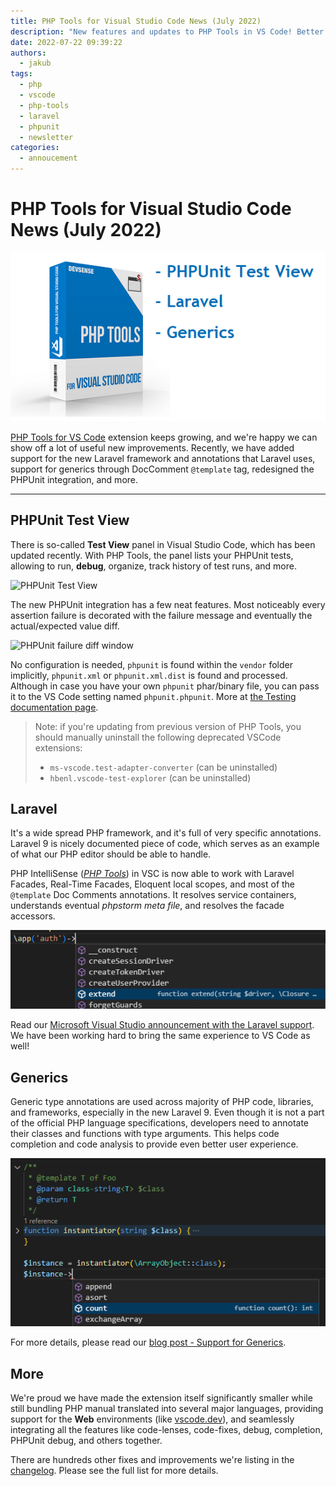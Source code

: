 ```yaml
---
title: PHP Tools for Visual Studio Code News (July 2022)
description: "New features and updates to PHP Tools in VS Code! Better Laravel support, improved performance, generics, PHPUnit diff window.."
date: 2022-07-22 09:39:22
authors:
  - jakub
tags:
  - php
  - vscode
  - php-tools
  - laravel
  - phpunit
  - newsletter
categories:
  - annoucement
---
```


# PHP Tools for Visual Studio Code News (July 2022)

![Cover Image](imgs/phptools-vscode-jul22.png)

[PHP Tools for VS Code](https://marketplace.visualstudio.com/items?itemName=DEVSENSE.phptools-vscode) extension keeps growing, and we're happy we can show off a lot of useful new improvements. Recently, we have added support for the new Laravel framework and annotations that Laravel uses, support for generics through DocComment `@template` tag, redesigned the PHPUnit integration, and more.

<!-- more -->

---

## PHPUnit Test View

There is so-called **Test View** panel in Visual Studio Code, which has been updated recently. With PHP Tools, the panel lists your PHPUnit tests, allowing to run, **debug**, organize, track history of test runs, and more.

![PHPUnit Test View](https://docs.devsense.com/content_docs/vscode/imgs/test-view.png)

The new PHPUnit integration has a few neat features. Most noticeably every assertion failure is decorated with the failure message and eventually the actual/expected value diff.

![PHPUnit failure diff window](https://docs.devsense.com/content_docs/vscode/imgs/test-diff.png)

No configuration is needed, `phpunit` is found within the `vendor` folder implicitly, `phpunit.xml` or `phpunit.xml.dist` is found and processed. Although in case you have your own `phpunit` phar/binary file, you can pass it to the VS Code setting named `phpunit.phpunit`. More at [the Testing documentation page](https://docs.devsense.com/vscode/test-explorer).

> Note: if you're updating from previous version of PHP Tools, you should manually uninstall the following deprecated VSCode extensions:
> - `ms-vscode.test-adapter-converter` (can be uninstalled)
> - `hbenl.vscode-test-explorer` (can be uninstalled)

## Laravel

It's a wide spread PHP framework, and it's full of very specific annotations. Laravel 9 is nicely documented piece of code, which serves as an example of what our PHP editor should be able to handle.

PHP IntelliSense ([*PHP Tools*](https://marketplace.visualstudio.com/items?itemName=DEVSENSE.phptools-vscode)) in VSC is now able to work with Laravel Facades, Real-Time Facades, Eloquent local scopes, and most of the `@template` Doc Comments annotations. It resolves service containers, understands eventual *phpstorm meta file*, and resolves the facade accessors.

![laravel service completion](imgs/vsc-laravel-facade.png)

Read our [Microsoft Visual Studio announcement with the Laravel support](https://blog.devsense.com/2022/php-tools-visual-studio-june-2022). We have been working hard to bring the same experience to VS Code as well!

## Generics

Generic type annotations are used across majority of PHP code, libraries, and frameworks, especially in the new Laravel 9. Even though it is not a part of the official PHP language specifications, developers need to annotate their classes and functions with type arguments. This helps code completion and code analysis to provide even better user experience.

![class-string generic type annotation](imgs/phpdoc-class-string-sample.png)

For more details, please read our [blog post - Support for Generics](https://blog.devsense.com/2022/update-php-generics).

## More

We're proud we have made the extension itself significantly smaller while still bundling PHP manual translated into several major languages, providing support for the **Web** environments (like [vscode.dev](https://vscode.dev)), and seamlessly integrating all the features like code-lenses, code-fixes, debug, completion, PHPUnit debug, and others together.

There are hundreds other fixes and improvements we're listing in the [changelog](https://www.devsense.com/en/download/vscode). Please see the full list for more details.
